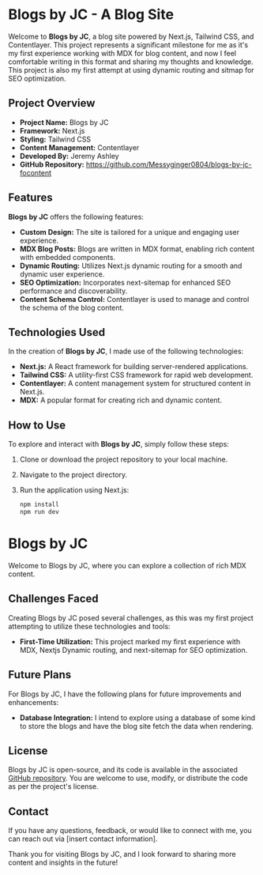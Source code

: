 # Blogs by JC - A Blog Site

Welcome to **Blogs by JC**, a blog site powered by Next.js, Tailwind CSS, and Contentlayer. This project represents a significant milestone for me as it's my first experience working with MDX for blog content, and now I feel comfortable writing in this format and sharing my thoughts and knowledge. This project is also my first attempt at using dynamic routing and sitmap for SEO optimization.

## Project Overview

- **Project Name:** Blogs by JC
- **Framework:** Next.js
- **Styling:** Tailwind CSS
- **Content Management:** Contentlayer
- **Developed By:** Jeremy Ashley
- **GitHub Repository:** https://github.com/Messyginger0804/blogs-by-jc-focontent

## Features

**Blogs by JC** offers the following features:

- **Custom Design:** The site is tailored for a unique and engaging user experience.
- **MDX Blog Posts:** Blogs are written in MDX format, enabling rich content with embedded components.
- **Dynamic Routing:** Utilizes Next.js dynamic routing for a smooth and dynamic user experience.
- **SEO Optimization:** Incorporates next-sitemap for enhanced SEO performance and discoverability.
- **Content Schema Control:** Contentlayer is used to manage and control the schema of the blog content.

## Technologies Used

In the creation of **Blogs by JC**, I made use of the following technologies:

- **Next.js:** A React framework for building server-rendered applications.
- **Tailwind CSS:** A utility-first CSS framework for rapid web development.
- **Contentlayer:** A content management system for structured content in Next.js.
- **MDX:** A popular format for creating rich and dynamic content.

## How to Use

To explore and interact with **Blogs by JC**, simply follow these steps:

1. Clone or download the project repository to your local machine.

2. Navigate to the project directory.

3. Run the application using Next.js:

   ```bash
   npm install
   npm run dev

# Blogs by JC

Welcome to Blogs by JC, where you can explore a collection of rich MDX content.

## Challenges Faced

Creating Blogs by JC posed several challenges, as this was my first project attempting to utilize these technologies and tools:

- **First-Time Utilization:** This project marked my first experience with MDX, Nextjs Dynamic routing, and next-sitemap for SEO optimization.

## Future Plans

For Blogs by JC, I have the following plans for future improvements and enhancements:

- **Database Integration:** I intend to explore using a database of some kind to store the blogs and have the blog site fetch the data when rendering.

## License

Blogs by JC is open-source, and its code is available in the associated [GitHub repository](insert-link-here). You are welcome to use, modify, or distribute the code as per the project's license.

## Contact

If you have any questions, feedback, or would like to connect with me, you can reach out via [insert contact information].

Thank you for visiting Blogs by JC, and I look forward to sharing more content and insights in the future!
